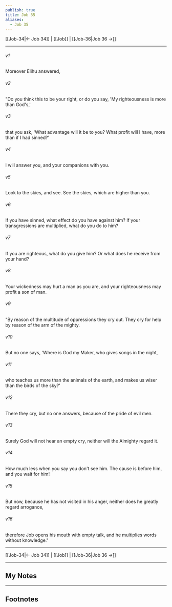 ```yaml
---
publish: true
title: Job 35
aliases:
  - Job 35
---
```


[[Job-34|← Job 34]] | [[Job]] | [[Job-36|Job 36 →]]
***



###### v1 
Moreover Elihu answered, 

###### v2 
"Do you think this to be your right, or do you say, 'My righteousness is more than God's,' 

###### v3 
that you ask, 'What advantage will it be to you? What profit will I have, more than if I had sinned?' 

###### v4 
I will answer you, and your companions with you. 

###### v5 
Look to the skies, and see. See the skies, which are higher than you. 

###### v6 
If you have sinned, what effect do you have against him? If your transgressions are multiplied, what do you do to him? 

###### v7 
If you are righteous, what do you give him? Or what does he receive from your hand? 

###### v8 
Your wickedness may hurt a man as you are, and your righteousness may profit a son of man. 

###### v9 
"By reason of the multitude of oppressions they cry out. They cry for help by reason of the arm of the mighty. 

###### v10 
But no one says, 'Where is God my Maker, who gives songs in the night, 

###### v11 
who teaches us more than the animals of the earth, and makes us wiser than the birds of the sky?' 

###### v12 
There they cry, but no one answers, because of the pride of evil men. 

###### v13 
Surely God will not hear an empty cry, neither will the Almighty regard it. 

###### v14 
How much less when you say you don't see him. The cause is before him, and you wait for him! 

###### v15 
But now, because he has not visited in his anger, neither does he greatly regard arrogance, 

###### v16 
therefore Job opens his mouth with empty talk, and he multiplies words without knowledge."

***
[[Job-34|← Job 34]] | [[Job]] | [[Job-36|Job 36 →]]

---
## My Notes

---
## Footnotes